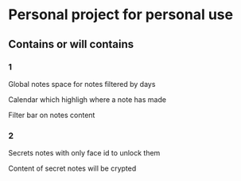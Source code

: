 # Personal project for personal use

## Contains or will contains
### 1
Global notes space for notes filtered by days

Calendar which highligh where a note has made

Filter bar on notes content

### 2

Secrets notes with only face id to unlock them

Content of secret notes will be crypted 
